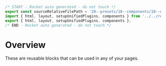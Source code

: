 ```js server
/* START - Rocket auto generated - do not touch */
export const sourceRelativeFilePath = '20--presets/10--components/10--overview.rocket.md';
import { html, layout, setupUnifiedPlugins, components } from '../../recursive.data.js';
export { html, layout, setupUnifiedPlugins, components };
/* END - Rocket auto generated - do not touch */
```

# Overview

These are reusable blocks that can be used in any of your pages.
